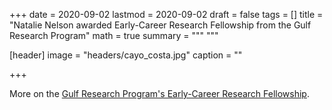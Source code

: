 +++
date = 2020-09-02
lastmod = 2020-09-02
draft = false
tags = []
title = "Natalie Nelson awarded Early-Career Research Fellowship from the Gulf Research Program"
math = true
summary = """
"""

[header]
image = "headers/cayo_costa.jpg"
caption = ""

+++

More on the [Gulf Research Program's Early-Career Research Fellowship](https://www.nationalacademies.org/gulf/fellowships-and-grants/early-career-research-fellowship).
